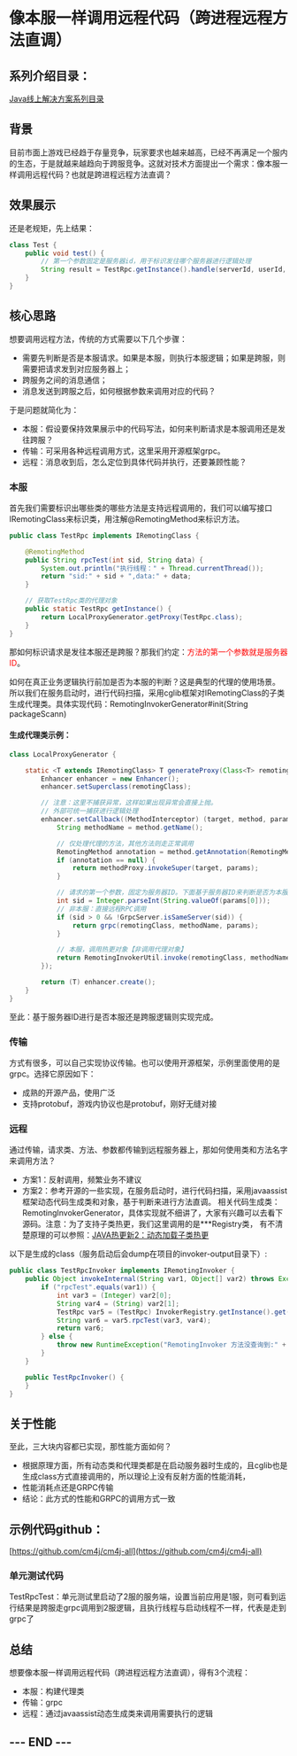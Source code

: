 # 像本服一样调用远程代码（跨进程远程方法直调）

## 系列介绍目录：

[Java线上解决方案系列目录](//yeas.fun/archives/solution-contents)

## 背景

目前市面上游戏已经趋于存量竞争，玩家要求也越来越高，已经不再满足一个服内的生态，于是就越来越趋向于跨服竞争。这就对技术方面提出一个需求：像本服一样调用远程代码？也就是跨进程远程方法直调？

## 效果展示

还是老规矩，先上结果：

```java
class Test {
    public void test() {
        // 第一个参数固定是服务器id，用于标识发往哪个服务器进行逻辑处理
        String result = TestRpc.getInstance().handle(serverId, userId, data);
    }
}
```

## 核心思路

想要调用远程方法，传统的方式需要以下几个步骤：

- 需要先判断是否是本服请求。如果是本服，则执行本服逻辑；如果是跨服，则需要把请求发到对应服务器上；
- 跨服务之间的消息通信；
- 消息发送到跨服之后，如何根据参数来调用对应的代码？

于是问题就简化为：

- 本服：假设要保持效果展示中的代码写法，如何来判断请求是本服调用还是发往跨服？
- 传输：可采用各种远程调用方式，这里采用开源框架grpc。
- 远程：消息收到后，怎么定位到具体代码并执行，还要兼顾性能？

### 本服

首先我们需要标识出哪些类的哪些方法是支持远程调用的，我们可以编写接口IRemotingClass来标识类，用注解@RemotingMethod来标识方法。

```java
public class TestRpc implements IRemotingClass {

    @RemotingMethod
    public String rpcTest(int sid, String data) {
        System.out.println("执行线程：" + Thread.currentThread());
        return "sid:" + sid + ",data:" + data;
    }

    // 获取TestRpc类的代理对象
    public static TestRpc getInstance() {
        return LocalProxyGenerator.getProxy(TestRpc.class);
    }
}
```

那如何标识请求是发往本服还是跨服？那我们约定：<font color=red>方法的第一个参数就是服务器ID</font>。

如何在真正业务逻辑执行前加是否为本服的判断？这是典型的代理的使用场景。
所以我们在服务启动时，进行代码扫描，采用cglib框架对IRemotingClass的子类生成代理类。具体实现代码：RemotingInvokerGenerator#init(String packageScann)
 
#### 生成代理类示例：

```java
class LocalProxyGenerator {

    static <T extends IRemotingClass> T generateProxy(Class<T> remotingClass) {
        Enhancer enhancer = new Enhancer();
        enhancer.setSuperclass(remotingClass);

        // 注意：这里不捕获异常，这样如果出现异常会直接上抛。
        // 外部可统一捕获进行逻辑处理
        enhancer.setCallback((MethodInterceptor) (target, method, params, methodProxy) -> {
            String methodName = method.getName();

            // 仅处理代理的方法，其他方法则走正常调用
            RemotingMethod annotation = method.getAnnotation(RemotingMethod.class);
            if (annotation == null) {
                return methodProxy.invokeSuper(target, params);
            }

            // 请求的第一个参数，固定为服务器ID。下面基于服务器ID来判断是否为本服请求
            int sid = Integer.parseInt(String.valueOf(params[0]));
            // 非本服：直接远程RPC调用
            if (sid > 0 && !GrpcServer.isSameServer(sid)) {
                return grpc(remotingClass, methodName, params);
            }

            // 本服，调用热更对象【非调用代理对象】
            return RemotingInvokerUtil.invoke(remotingClass, methodName, params);
        });

        return (T) enhancer.create();
    }
}
```

至此：基于服务器ID进行是否本服还是跨服逻辑则实现完成。

### 传输

方式有很多，可以自己实现协议传输。也可以使用开源框架，示例里面使用的是grpc。选择它原因如下：

- 成熟的开源产品，使用广泛
- 支持protobuf，游戏内协议也是protobuf，刚好无缝对接

### 远程

通过传输，请求类、方法、参数都传输到远程服务器上，那如何使用类和方法名字来调用方法？

- 方案1：反射调用，频繁业务不建议
- 方案2：参考开源的一些实现，在服务启动时，进行代码扫描，采用javaassist框架动态代码生成类和对象，基于判断来进行方法直调。
  相关代码生成类：RemotingInvokerGenerator，具体实现就不细讲了，大家有兴趣可以去看下源码。注意：为了支持子类热更，我们这里调用的是***Registry类，
有不清楚原理的可以参照：[JAVA热更新2：动态加载子类热更](https://yeas.fun/archives/java-hotswap-compile)

以下是生成的class（服务启动后会dump在项目的invoker-output目录下）:

```java
public class TestRpcInvoker implements IRemotingInvoker {
    public Object invokeInternal(String var1, Object[] var2) throws Exception {
        if ("rpcTest".equals(var1)) {
            int var3 = (Integer) var2[0];
            String var4 = (String) var2[1];
            TestRpc var5 = (TestRpc) InvokerRegistry.getInstance().get("com.cm4j.invoke.impl.TestRpc");
            String var6 = var5.rpcTest(var3, var4);
            return var6;
        } else {
            throw new RuntimeException("RemotingInvoker 方法没查询到:" + var1);
        }
    }

    public TestRpcInvoker() {
    }
}
```

## 关于性能

至此，三大块内容都已实现，那性能方面如何？

- 根据原理方面，所有动态类和代理类都是在启动服务器时生成的，且cglib也是生成class方式直接调用的，所以理论上没有反射方面的性能消耗，
- 性能消耗点还是GRPC传输
- 结论：此方式的性能和GRPC的调用方式一致

## 示例代码github：

[https://github.com/cm4j/cm4j-all](https://github.com/cm4j/cm4j-all)

### 单元测试代码

TestRpcTest：单元测试里启动了2服的服务端，设置当前应用是1服，则可看到运行结果是跨服走grpc调用到2服逻辑，且执行线程与启动线程不一样，代表是走到grpc了

## 总结

想要像本服一样调用远程代码（跨进程远程方法直调），得有3个流程：

- 本服：构建代理类
- 传输：grpc
- 远程：通过javaassist动态生成类来调用需要执行的逻辑

## --- END ---